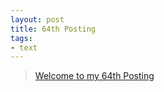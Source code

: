 ```yaml
---
layout: post
title: 64th Posting
tags: 
- text
---
```


> [Welcome to my 64th Posting](https://janghan-kor.tistory.com/368)
